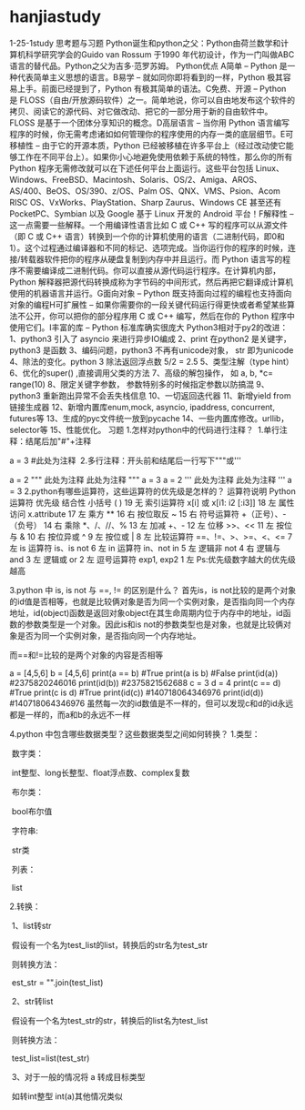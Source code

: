 # hanjiastudy
1-25-1study
思考题与习题
Python诞生和python之父：Python由荷兰数学和计算机科学研究学会的Guido van Rossum 于1990 年代初设计，作为一门叫做ABC语言的替代品。Python之父为吉多·范罗苏姆。
Python优点
A简单 – Python 是一种代表简单主义思想的语言。B易学 – 就如同你即将看到的一样，Python 极其容易上手。前面已经提到了，Python 有极其简单的语法。C免费、开源 – Python 是 FLOSS（自由/开放源码软件）之一。简单地说，你可以自由地发布这个软件的拷贝、阅读它的源代码、对它做改动、把它的一部分用于新的自由软件中。FLOSS 是基于一个团体分享知识的概念。D高层语言 – 当你用 Python 语言编写程序的时候，你无需考虑诸如如何管理你的程序使用的内存一类的底层细节。E可移植性 – 由于它的开源本质，Python 已经被移植在许多平台上（经过改动使它能够工作在不同平台上）。如果你小心地避免使用依赖于系统的特性，那么你的所有 Python 程序无需修改就可以在下述任何平台上面运行。这些平台包括 Linux、Windows、FreeBSD、Macintosh、Solaris、OS/2、Amiga、AROS、AS/400、BeOS、OS/390、z/OS、Palm OS、QNX、VMS、Psion、Acom RISC OS、VxWorks、PlayStation、Sharp Zaurus、Windows CE 甚至还有 PocketPC、Symbian 以及 Google 基于 Linux 开发的 Android 平台！F解释性 – 这一点需要一些解释。一个用编译性语言比如 C 或 C++ 写的程序可以从源文件（即 C 或 C++ 语言）转换到一个你的计算机使用的语言（二进制代码，即0和1）。这个过程通过编译器和不同的标记、选项完成。当你运行你的程序的时候，连接/转载器软件把你的程序从硬盘复制到内存中并且运行。而 Python 语言写的程序不需要编译成二进制代码。你可以直接从源代码运行程序。在计算机内部，Python 解释器把源代码转换成称为字节码的中间形式，然后再把它翻译成计算机使用的机器语言并运行。G面向对象 – Python 既支持面向过程的编程也支持面向对象的编程H可扩展性 – 如果你需要你的一段关键代码运行得更快或者希望某些算法不公开，你可以把你的部分程序用 C 或 C++ 编写，然后在你的 Python 程序中使用它们。I丰富的库 – Python 标准库确实很庞大
Python3相对于py2的改进：
1、python3 引入了 asyncio 来进行异步IO编成
2、print 在python2 是关键字，python3 是函数
3、编码问题，python3 不再有unicode对象， str 即为unicode
4、除法的变化。python 3 除法返回浮点数 5/2 = 2.5
5、类型注解（type hint）
6、优化的super() ,直接调用父类的方法
7、高级的解包操作， 如 a, b, *c= range(10)
8、限定关键字参数， 参数特别多的时候指定参数以防搞混
9、python3 重新跑出异常不会丢失栈信息
10、一切返回迭代器
11、新增yield from 链接生成器
12、新增内置库enum,mock, asyncio, ipaddress, concurrent, futures等
13、生成的pyc文件统一放到pycache
14、一些内置库修改。urllib，selector等
15、性能优化。
习题
1.怎样对python中的代码进行注释？
​ 1.单行注释：结尾后加"#"+注释

a = 3     #此处为注释
​ 2.多行注释：开头前和结尾后一行写下"""或'''

a = 2
"""
此处为注释
此处为注释
"""
a = 3
a = 2
'''
此处为注释
此处为注释
'''
a = 3
2.python有哪些运算符，这些运算符的优先级是怎样的？
运算符说明	Python运算符	优先级	结合性
小括号	( )	19	无
索引运算符	x[i] 或 x[i1: i2 [:i3]]	18	左
属性访问	x.attribute	17	左
乘方	**	16	右
按位取反	~	15	右
符号运算符	+（正号）、-（负号）	14	右
乘除	*、/、//、%	13	左
加减	+、-	12	左
位移	>>、<<	11	左
按位与	&	10	右
按位异或	^	9	左
按位或	|	8	左
比较运算符	==、!=、>、>=、<、<=	7	左
is 运算符	is、is not	6	左
in 运算符	in、not in	5	左
逻辑非	not	4	右
逻辑与	and	3	左
逻辑或	or	2	左
逗号运算符	exp1, exp2	1	左
Ps:优先级数字越大的优先级越高

3.python 中 is, is not 与 ==, != 的区别是什么？
首先is，is not比较的是两个对象的id值是否相等，也就是比较俩对象是否为同一个实例对象，是否指向同一个内存地址，id(object)函数是返回对象object在其生命周期内位于内存中的地址，id函数的参数类型是一个对象。因此is和is not的参数类型也是对象，也就是比较俩对象是否为同一个实例对象，是否指向同一个内存地址。

而==和!=比较的是两个对象的内容是否相等

a = [4,5,6]
b = [4,5,6]
print(a == b)       #True
print(a is b)       #False
print(id(a))        #2375820246016
print(id(b))        #2375821562688
c = 3
d = 4
print(c == d)       #True
print(c is d)       #True
print(id(c))        #140718064346976
print(id(d))        #140718064346976
虽然每一次的id数值是不一样的，但可以发现c和d的id永远都是一样的，而a和b的永远不一样

4.python 中包含哪些数据类型？这些数据类型之间如何转换？
1.类型：

​ 数字类：

​ int整型、long长整型、float浮点数、complex复数

​ 布尔类：

​ bool布尔值

​ 字符串:

​ str类

​ 列表：

​ list

2.转换：

​ 1、list转str

​ 假设有一个名为test_list的list，转换后的str名为test_str

​ 则转换方法：

​ est_str = "".join(test_list)

​ 2、str转list

​ 假设有一个名为test_str的str，转换后的list名为test_list

​ 则转换方法：

​ test_list=list(test_str)

​ 3、对于一般的情况将 a 转成目标类型

​ 如转int整型 int(a)其他情况类似
